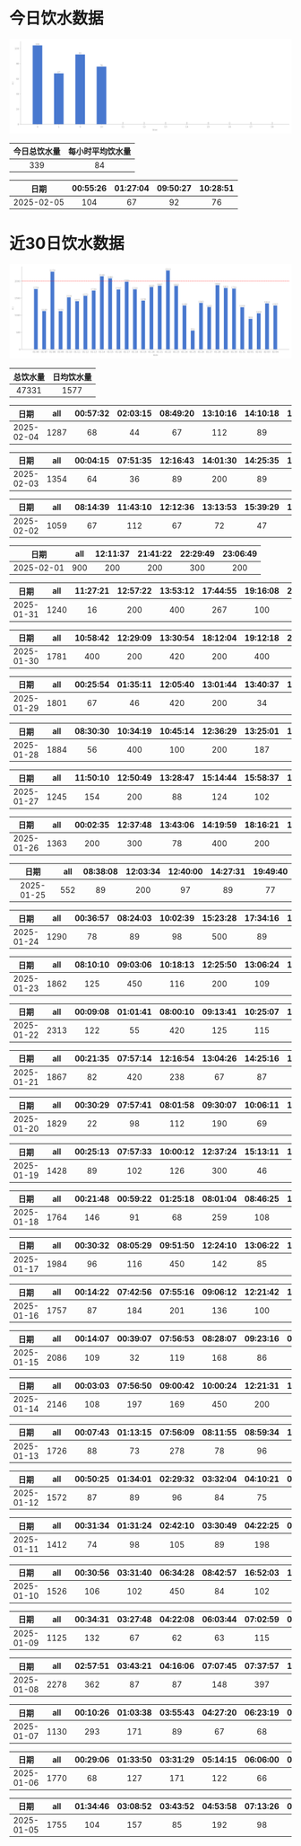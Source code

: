 # 今日饮水数据

<div align=center>
<img src="today.png" style="zoom: 100%;" />

| 今日总饮水量 | 每小时平均饮水量 |
| :----: | :----: |
| 339 | 84 |
</div>

| 日期 | 00:55:26 | 01:27:04 | 09:50:27 | 10:28:51 |
| :----: | :----: | :----: | :----: | :----: |
| 2025-02-05 | 104 | 67 | 92 | 76 |

# 近30日饮水数据

<div align=center>
<img src="30.png"style="zoom: 100%;" />

| 总饮水量 | 日均饮水量 |
| :----: | :----: |
| 47331 | 1577 |
</div>

| 日期 | all | 00:57:32 | 02:03:15 | 08:49:20 | 13:10:16 | 14:10:18 | 16:07:59 | 19:17:51 | 20:36:43 | 21:41:39 | 22:05:31 | 22:48:59 | 23:47:27 |
| :----: | :----: | :----: | :----: | :----: | :----: | :----: | :----: | :----: | :----: | :----: | :----: | :----: | :----: |
| 2025-02-04 | 1287 | 68 | 44 | 67 | 112 | 89 | 78 | 78 | 300 | 134 | 67 | 114 | 136 |

| 日期 | all | 00:04:15 | 07:51:35 | 12:16:43 | 14:01:30 | 14:25:35 | 15:04:02 | 15:34:32 | 16:32:55 | 17:43:09 | 21:11:56 | 21:22:18 | 21:45:14 | 22:09:50 |
| :----: | :----: | :----: | :----: | :----: | :----: | :----: | :----: | :----: | :----: | :----: | :----: | :----: | :----: | :----: |
| 2025-02-03 | 1354 | 64 | 36 | 89 | 200 | 89 | 78 | 88 | 91 | 103 | 200 | 107 | 121 | 88 |

| 日期 | all | 08:14:39 | 11:43:10 | 12:12:36 | 13:13:53 | 15:39:29 | 16:48:50 | 19:37:05 | 23:28:15 |
| :----: | :----: | :----: | :----: | :----: | :----: | :----: | :----: | :----: | :----: |
| 2025-02-02 | 1059 | 67 | 112 | 67 | 72 | 47 | 110 | 84 | 500 |

| 日期 | all | 12:11:37 | 21:41:22 | 22:29:49 | 23:06:49 |
| :----: | :----: | :----: | :----: | :----: | :----: |
| 2025-02-01 | 900 | 200 | 200 | 300 | 200 |

| 日期 | all | 11:27:21 | 12:57:22 | 13:53:12 | 17:44:55 | 19:16:08 | 21:06:35 | 21:55:32 | 23:20:13 |
| :----: | :----: | :----: | :----: | :----: | :----: | :----: | :----: | :----: | :----: |
| 2025-01-31 | 1240 | 16 | 200 | 400 | 267 | 100 | 82 | 119 | 56 |

| 日期 | all | 10:58:42 | 12:29:09 | 13:30:54 | 18:12:04 | 19:12:18 | 21:01:37 | 23:42:51 |
| :----: | :----: | :----: | :----: | :----: | :----: | :----: | :----: | :----: |
| 2025-01-30 | 1781 | 400 | 200 | 420 | 200 | 400 | 74 | 87 |

| 日期 | all | 00:25:54 | 01:35:11 | 12:05:40 | 13:01:44 | 13:40:37 | 13:51:28 | 15:47:10 | 16:48:02 | 17:18:28 | 17:35:36 | 20:20:19 | 20:56:32 | 21:37:43 |
| :----: | :----: | :----: | :----: | :----: | :----: | :----: | :----: | :----: | :----: | :----: | :----: | :----: | :----: | :----: |
| 2025-01-29 | 1801 | 67 | 46 | 420 | 200 | 34 | 51 | 62 | 350 | 100 | 92 | 87 | 267 | 25 |

| 日期 | all | 08:30:30 | 10:34:19 | 10:45:14 | 12:36:29 | 13:25:01 | 16:07:44 | 18:22:41 | 18:25:55 | 18:53:50 | 18:57:23 | 19:05:33 | 20:11:34 | 21:06:25 | 22:31:57 |
| :----: | :----: | :----: | :----: | :----: | :----: | :----: | :----: | :----: | :----: | :----: | :----: | :----: | :----: | :----: | :----: |
| 2025-01-28 | 1884 | 56 | 400 | 100 | 200 | 187 | 261 | 200 | 67 | 84 | 54 | 77 | 78 | 67 | 53 |

| 日期 | all | 11:50:10 | 12:50:49 | 13:28:47 | 15:14:44 | 15:58:37 | 18:08:56 | 19:00:10 | 21:31:49 |
| :----: | :----: | :----: | :----: | :----: | :----: | :----: | :----: | :----: | :----: |
| 2025-01-27 | 1245 | 154 | 200 | 88 | 124 | 102 | 100 | 420 | 57 |

| 日期 | all | 00:02:35 | 12:37:48 | 13:43:06 | 14:19:59 | 18:16:21 | 18:18:50 | 20:41:32 |
| :----: | :----: | :----: | :----: | :----: | :----: | :----: | :----: | :----: |
| 2025-01-26 | 1363 | 200 | 300 | 78 | 400 | 200 | 33 | 152 |

| 日期 | all | 08:38:08 | 12:03:34 | 12:40:00 | 14:27:31 | 19:49:40 |
| :----: | :----: | :----: | :----: | :----: | :----: | :----: |
| 2025-01-25 | 552 | 89 | 200 | 97 | 89 | 77 |

| 日期 | all | 00:36:57 | 08:24:03 | 10:02:39 | 15:23:28 | 17:34:16 | 19:06:16 | 19:54:11 | 20:25:38 | 22:09:09 | 22:55:17 |
| :----: | :----: | :----: | :----: | :----: | :----: | :----: | :----: | :----: | :----: | :----: | :----: |
| 2025-01-24 | 1290 | 78 | 89 | 98 | 500 | 89 | 115 | 99 | 66 | 78 | 78 |

| 日期 | all | 08:10:10 | 09:03:06 | 10:18:13 | 12:25:50 | 13:06:24 | 15:02:21 | 16:44:30 | 18:30:46 | 22:00:39 | 23:06:00 | 23:53:32 |
| :----: | :----: | :----: | :----: | :----: | :----: | :----: | :----: | :----: | :----: | :----: | :----: | :----: |
| 2025-01-23 | 1862 | 125 | 450 | 116 | 200 | 109 | 89 | 62 | 218 | 300 | 94 | 99 |

| 日期 | all | 00:09:08 | 01:01:41 | 08:00:10 | 09:13:41 | 10:25:07 | 11:39:45 | 12:36:58 | 13:05:09 | 14:59:38 | 15:14:26 | 16:40:10 | 17:01:03 | 17:33:12 | 18:11:14 | 19:29:51 | 19:56:41 | 21:42:43 | 22:08:58 | 23:29:34 |
| :----: | :----: | :----: | :----: | :----: | :----: | :----: | :----: | :----: | :----: | :----: | :----: | :----: | :----: | :----: | :----: | :----: | :----: | :----: | :----: | :----: |
| 2025-01-22 | 2313 | 122 | 55 | 420 | 125 | 115 | 103 | 107 | 134 | 89 | 56 | 102 | 32 | 125 | 107 | 102 | 61 | 300 | 69 | 89 |

| 日期 | all | 00:21:35 | 07:57:14 | 12:16:54 | 13:04:26 | 14:25:16 | 14:49:42 | 15:14:52 | 17:33:42 | 18:58:54 | 20:27:13 | 21:34:11 | 22:33:51 |
| :----: | :----: | :----: | :----: | :----: | :----: | :----: | :----: | :----: | :----: | :----: | :----: | :----: | :----: |
| 2025-01-21 | 1867 | 82 | 420 | 238 | 67 | 87 | 124 | 85 | 89 | 219 | 65 | 300 | 91 |

| 日期 | all | 00:30:29 | 07:57:41 | 08:01:58 | 09:30:07 | 10:06:11 | 10:40:03 | 12:21:29 | 13:00:34 | 13:31:09 | 15:01:42 | 18:33:49 | 19:39:50 | 20:06:14 | 22:01:02 | 23:23:01 | 23:54:41 |
| :----: | :----: | :----: | :----: | :----: | :----: | :----: | :----: | :----: | :----: | :----: | :----: | :----: | :----: | :----: | :----: | :----: | :----: |
| 2025-01-20 | 1829 | 22 | 98 | 112 | 190 | 69 | 56 | 200 | 106 | 273 | 113 | 84 | 58 | 43 | 300 | 57 | 48 |

| 日期 | all | 00:25:13 | 07:57:33 | 10:00:12 | 12:37:24 | 15:13:11 | 17:01:56 | 17:52:53 | 19:04:04 | 21:08:17 | 22:16:02 | 23:03:11 | 23:37:52 |
| :----: | :----: | :----: | :----: | :----: | :----: | :----: | :----: | :----: | :----: | :----: | :----: | :----: | :----: |
| 2025-01-19 | 1428 | 89 | 102 | 126 | 300 | 46 | 106 | 95 | 73 | 85 | 140 | 150 | 116 |

| 日期 | all | 00:21:48 | 00:59:22 | 01:25:18 | 08:01:04 | 08:46:25 | 10:28:06 | 12:22:57 | 13:06:10 | 14:58:23 | 15:45:49 | 16:20:02 | 16:59:13 | 19:16:41 | 23:12:15 |
| :----: | :----: | :----: | :----: | :----: | :----: | :----: | :----: | :----: | :----: | :----: | :----: | :----: | :----: | :----: | :----: |
| 2025-01-18 | 1764 | 146 | 91 | 68 | 259 | 108 | 138 | 200 | 87 | 110 | 82 | 99 | 87 | 89 | 200 |

| 日期 | all | 00:30:32 | 08:05:29 | 09:51:50 | 12:24:10 | 13:06:22 | 13:39:30 | 14:40:55 | 15:12:34 | 16:58:04 | 19:19:57 | 20:17:19 | 21:51:54 |
| :----: | :----: | :----: | :----: | :----: | :----: | :----: | :----: | :----: | :----: | :----: | :----: | :----: | :----: |
| 2025-01-17 | 1984 | 96 | 116 | 450 | 142 | 85 | 219 | 109 | 81 | 202 | 91 | 93 | 300 |

| 日期 | all | 00:14:22 | 07:42:56 | 07:55:16 | 09:06:12 | 12:21:42 | 13:06:00 | 14:12:27 | 14:58:56 | 15:42:20 | 16:34:26 | 17:33:34 | 19:37:15 | 21:46:38 | 23:44:44 |
| :----: | :----: | :----: | :----: | :----: | :----: | :----: | :----: | :----: | :----: | :----: | :----: | :----: | :----: | :----: | :----: |
| 2025-01-16 | 1757 | 87 | 184 | 201 | 136 | 100 | 62 | 63 | 78 | 187 | 77 | 82 | 107 | 300 | 93 |

| 日期 | all | 00:14:07 | 00:39:07 | 07:56:53 | 08:28:07 | 09:23:16 | 09:26:17 | 10:14:57 | 12:18:35 | 13:02:52 | 14:20:43 | 16:08:20 | 16:59:54 | 19:41:32 | 21:04:03 | 22:41:33 |
| :----: | :----: | :----: | :----: | :----: | :----: | :----: | :----: | :----: | :----: | :----: | :----: | :----: | :----: | :----: | :----: | :----: |
| 2025-01-15 | 2086 | 109 | 32 | 119 | 168 | 86 | 125 | 370 | 146 | 80 | 126 | 146 | 86 | 104 | 89 | 300 |

| 日期 | all | 00:03:03 | 07:56:50 | 09:00:42 | 10:00:24 | 12:21:31 | 13:06:12 | 13:36:43 | 15:51:42 | 16:20:53 | 16:55:46 | 17:08:19 | 17:56:32 | 19:36:30 | 21:54:49 | 23:13:37 |
| :----: | :----: | :----: | :----: | :----: | :----: | :----: | :----: | :----: | :----: | :----: | :----: | :----: | :----: | :----: | :----: | :----: |
| 2025-01-14 | 2146 | 108 | 197 | 169 | 450 | 200 | 147 | 97 | 96 | 67 | 69 | 124 | 76 | 72 | 150 | 124 |

| 日期 | all | 00:07:43 | 01:13:15 | 07:56:09 | 08:11:55 | 08:59:34 | 11:22:14 | 12:43:54 | 13:04:51 | 14:08:32 | 14:32:47 | 16:06:31 | 17:32:34 | 18:57:52 | 19:51:37 | 20:18:43 | 21:47:38 |
| :----: | :----: | :----: | :----: | :----: | :----: | :----: | :----: | :----: | :----: | :----: | :----: | :----: | :----: | :----: | :----: | :----: | :----: |
| 2025-01-13 | 1726 | 88 | 73 | 278 | 78 | 96 | 89 | 75 | 117 | 142 | 89 | 167 | 84 | 89 | 61 | 69 | 131 |

| 日期 | all | 00:50:25 | 01:34:01 | 02:29:32 | 03:32:04 | 04:10:21 | 04:49:03 | 06:04:53 | 08:42:00 | 14:28:50 | 16:45:09 | 17:57:20 | 20:53:06 | 22:02:56 | 23:02:32 |
| :----: | :----: | :----: | :----: | :----: | :----: | :----: | :----: | :----: | :----: | :----: | :----: | :----: | :----: | :----: | :----: |
| 2025-01-12 | 1572 | 87 | 89 | 96 | 84 | 75 | 84 | 83 | 101 | 105 | 87 | 92 | 300 | 163 | 126 |

| 日期 | all | 00:31:34 | 01:31:24 | 02:42:10 | 03:30:49 | 04:22:25 | 05:06:04 | 06:02:31 | 06:09:52 | 07:39:39 | 15:00:01 | 18:54:47 | 20:30:34 | 22:44:18 |
| :----: | :----: | :----: | :----: | :----: | :----: | :----: | :----: | :----: | :----: | :----: | :----: | :----: | :----: | :----: |
| 2025-01-11 | 1412 | 74 | 98 | 105 | 89 | 198 | 150 | 63 | 86 | 65 | 87 | 202 | 88 | 107 |

| 日期 | all | 00:30:56 | 03:31:40 | 06:34:28 | 08:42:57 | 16:52:03 | 18:47:15 | 20:35:15 | 21:11:54 | 22:50:35 | 23:22:43 |
| :----: | :----: | :----: | :----: | :----: | :----: | :----: | :----: | :----: | :----: | :----: | :----: |
| 2025-01-10 | 1526 | 106 | 102 | 450 | 84 | 102 | 300 | 69 | 84 | 67 | 162 |

| 日期 | all | 00:34:31 | 03:27:48 | 04:22:08 | 06:03:44 | 07:02:59 | 07:10:24 | 17:18:42 | 17:36:20 | 17:41:30 | 21:02:18 | 22:31:47 | 22:43:53 |
| :----: | :----: | :----: | :----: | :----: | :----: | :----: | :----: | :----: | :----: | :----: | :----: | :----: | :----: |
| 2025-01-09 | 1125 | 132 | 67 | 62 | 63 | 115 | 159 | 95 | 89 | 67 | 73 | 88 | 115 |

| 日期 | all | 02:57:51 | 03:43:21 | 04:16:06 | 07:07:45 | 07:37:57 | 17:11:35 | 18:22:25 | 19:33:58 | 20:44:06 | 21:21:34 | 21:55:38 | 22:33:03 |
| :----: | :----: | :----: | :----: | :----: | :----: | :----: | :----: | :----: | :----: | :----: | :----: | :----: | :----: |
| 2025-01-08 | 2278 | 362 | 87 | 87 | 148 | 397 | 91 | 300 | 89 | 114 | 226 | 113 | 264 |

| 日期 | all | 00:10:26 | 01:03:38 | 03:55:43 | 04:27:20 | 06:23:19 | 08:40:23 | 17:19:59 | 18:22:36 | 20:38:03 | 22:44:12 | 23:46:04 |
| :----: | :----: | :----: | :----: | :----: | :----: | :----: | :----: | :----: | :----: | :----: | :----: | :----: |
| 2025-01-07 | 1130 | 293 | 171 | 89 | 67 | 68 | 67 | 90 | 68 | 76 | 67 | 74 |

| 日期 | all | 00:29:06 | 01:33:50 | 03:31:29 | 05:14:15 | 06:06:00 | 08:02:43 | 18:04:17 | 18:31:45 | 19:59:34 | 20:31:07 | 21:00:49 | 21:27:34 | 21:41:03 | 22:22:40 |
| :----: | :----: | :----: | :----: | :----: | :----: | :----: | :----: | :----: | :----: | :----: | :----: | :----: | :----: | :----: | :----: |
| 2025-01-06 | 1770 | 68 | 127 | 171 | 122 | 66 | 83 | 300 | 161 | 144 | 105 | 78 | 98 | 154 | 93 |

| 日期 | all | 01:34:46 | 03:08:52 | 03:43:52 | 04:53:58 | 07:13:26 | 07:29:44 | 08:16:02 | 09:28:14 | 09:52:26 | 18:02:55 | 20:30:24 | 20:37:02 | 22:31:06 | 23:12:43 | 23:41:45 |
| :----: | :----: | :----: | :----: | :----: | :----: | :----: | :----: | :----: | :----: | :----: | :----: | :----: | :----: | :----: | :----: | :----: |
| 2025-01-05 | 1755 | 104 | 157 | 85 | 192 | 98 | 87 | 87 | 109 | 56 | 102 | 87 | 122 | 147 | 104 | 218 |

